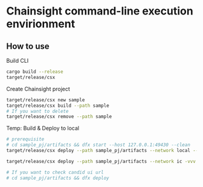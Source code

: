 # Chainsight command-line execution envirionment

## How to use

Build CLI

```bash
cargo build --release
target/release/csx
```

Create Chainsight project

```bash
target/release/csx new sample
target/release/csx build --path sample
# If you want to delete
target/release/csx remove --path sample
```

Temp: Build & Deploy to local

```bash
# prerequisite
# cd sample_pj/artifacts && dfx start --host 127.0.0.1:49430 --clean
target/release/csx deploy --path sample_pj/artifacts --network local --port 49430 -vvv # local

target/release/csx deploy --path sample_pj/artifacts --network ic -vvv # ic

# If you want to check candid ui url
# cd sample_pj/artifacts && dfx deploy
```
